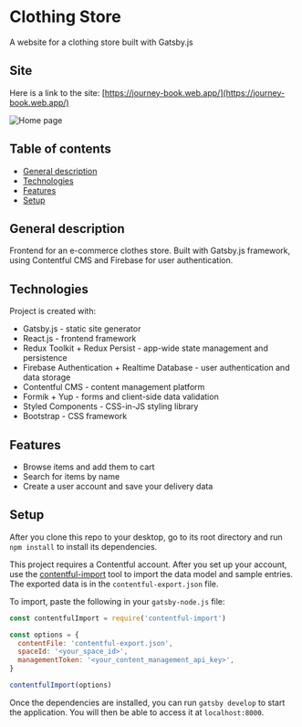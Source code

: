 # Clothing Store

A website for a clothing store built with Gatsby.js

## Site

Here is a link to the site: [https://journey-book.web.app/](https://journey-book.web.app/)

![Home page](./src/img/jb-1.jpg)

## Table of contents
* [General description](#general-description)
* [Technologies](#technologies)
* [Features](#features)
* [Setup](#setup)

## General description

Frontend for an e-commerce clothes store. Built with Gatsby.js framework, using Contentful CMS and Firebase for user authentication. 

## Technologies

Project is created with:

* Gatsby.js - static site generator
* React.js - frontend framework
* Redux Toolkit + Redux Persist - app-wide state management and persistence
* Firebase Authentication + Realtime Database - user authentication and data storage
* Contentful CMS - content management platform
* Formik + Yup - forms and client-side data validation
* Styled Components - CSS-in-JS styling library 
* Bootstrap - CSS framework

## Features

* Browse items and add them to cart
* Search for items by name
* Create a user account and save your delivery data

## Setup

After you clone this repo to your desktop, go to its root directory and run `npm install` to install its dependencies.

This project requires a Contentful account. After you set up your account, use the [contentful-import](https://github.com/contentful/contentful-import) tool to import the data model and sample entries. The exported data is in the `contentful-export.json` file.

To import, paste the following in your `gatsby-node.js` file:

```js
const contentfulImport = require('contentful-import')

const options = {
  contentFile: 'contentful-export.json',
  spaceId: '<your_space_id>',
  managementToken: '<your_content_management_api_key>',
}

contentfulImport(options)
```

Once the dependencies are installed, you can run `gatsby develop` to start the application. You will then be able to access it at `localhost:8000`.

